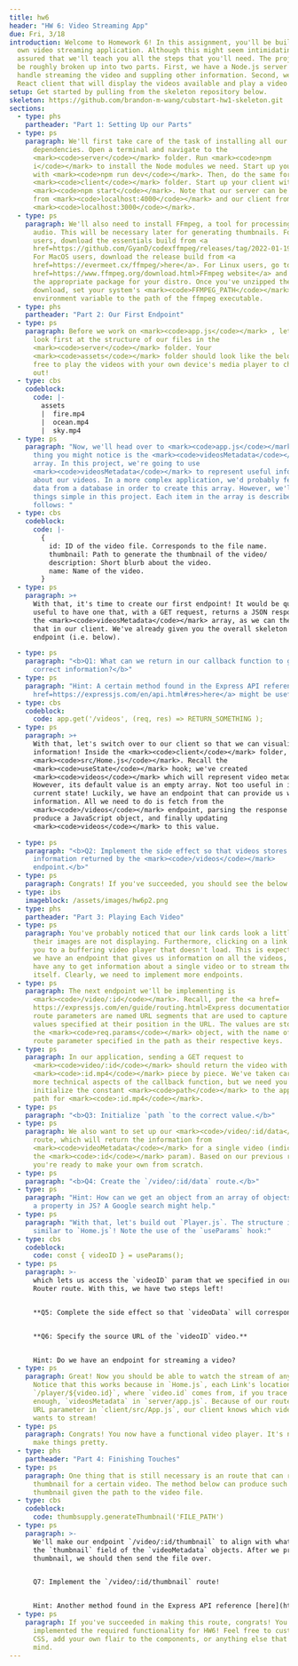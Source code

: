 ```yaml
---
title: hw6
header: "HW 6: Video Streaming App"
due: Fri, 3/18
introduction: Welcome to Homework 6! In this assignment, you'll be building your
  own video streaming application. Although this might seem intimidating, rest
  assured that we'll teach you all the steps that you'll need. The project can
  be roughly broken up into two parts. First, we have a Node.js server that will
  handle streaming the video and suppling other information. Second, we have a
  React client that will display the videos available and play a video selected.
setup: Get started by pulling from the skeleton repository below.
skeleton: https://github.com/brandon-m-wang/cubstart-hw1-skeleton.git
sections:
  - type: phs
    partheader: "Part 1: Setting Up our Parts"
  - type: ps
    paragraph: We'll first take care of the task of installing all our required
      dependencies. Open a terminal and navigate to the
      <mark><code>server</code></mark> folder. Run <mark><code>npm
      i</code></mark> to install the Node modules we need. Start up your server
      with <mark><code>npm run dev</code></mark>. Then, do the same for the
      <mark><code>client</code></mark> folder. Start up your client with
      <mark><code>npm start</code></mark>. Note that our server can be reached
      from <mark><code>localhost:4000</code></mark> and our client from
      <mark><code>localhost:3000</code></mark>.
  - type: ps
    paragraph: We'll also need to install FFmpeg, a tool for processing video and
      audio. This will be necessary later for generating thumbnails. For Windows
      users, download the essentials build from <a
      href=https://github.com/GyanD/codexffmpeg/releases/tag/2022-01-19-git-dd17c86aa1>here</a>.
      For MacOS users, download the release build from <a
      href=https://evermeet.cx/ffmpeg/>here</a>. For Linux users, go to the <a
      href=https://www.ffmpeg.org/download.html>FFmpeg website</a> and download
      the appropriate package for your distro. Once you've unzipped the
      download, set your system's <mark><code>FFMPEG_PATH</code></mark>
      environment variable to the path of the ffmpeg executable.
  - type: phs
    partheader: "Part 2: Our First Endpoint"
  - type: ps
    paragraph: Before we work on <mark><code>app.js</code></mark> , let's take a
      look first at the structure of our files in the
      <mark><code>server</code></mark> folder. Your
      <mark><code>assets</code></mark> folder should look like the below. Feel
      free to play the videos with your own device's media player to check them
      out!
  - type: cbs
    codeblock:
      code: |-
        assets
        |  fire.mp4
        |  ocean.mp4
        |  sky.mp4
  - type: ps
    paragraph: "Now, we'll head over to <mark><code>app.js</code></mark>. The first
      thing you might notice is the <mark><code>videosMetadata</code></mark>
      array. In this project, we're going to use
      <mark><code>videosMetadata</code></mark> to represent useful information
      about our videos. In a more complex application, we'd probably fetch this
      data from a database in order to create this array. However, we'll keep
      things simple in this project. Each item in the array is described as
      follows: "
  - type: cbs
    codeblock:
      code: |-
        {
          id: ID of the video file. Corresponds to the file name.
          thumbnail: Path to generate the thumbnail of the video/
          description: Short blurb about the video.
          name: Name of the video.
        }
  - type: ps
    paragraph: >+
      With that, it's time to create our first endpoint! It would be quite
      useful to have one that, with a GET request, returns a JSON response with
      the <mark><code>videosMetadata</code></mark> array, as we can then use
      that in our client. We've already given you the overall skeleton for this
      endpoint (i.e. below).

  - type: ps
    paragraph: "<b>Q1: What can we return in our callback function to get the
      correct information?</b>"
  - type: ps
    paragraph: "Hint: A certain method found in the Express API reference <a
      href=https://expressjs.com/en/api.html#res>here</a> might be useful."
  - type: cbs
    codeblock:
      code: app.get('/videos', (req, res) => RETURN_SOMETHING );
  - type: ps
    paragraph: >+
      With that, let's switch over to our client so that we can visualize our
      information! Inside the <mark><code>client</code></mark> folder, access
      <mark><code>src/Home.js</code></mark>. Recall the
      <mark><code>useState</code></mark> hook; we've created
      <mark><code>videos</code></mark> which will represent video metadata.
      However, its default value is an empty array. Not too useful in its
      current state! Luckily, we have an endpoint that can provide us with this
      information. All we need to do is fetch from the
      <mark><code>/videos</code></mark> endpoint, parsing the response to
      produce a JavaScript object, and finally updating
      <mark><code>videos</code></mark> to this value.

  - type: ps
    paragraph: "<b>Q2: Implement the side effect so that videos stores the
      information returned by the <mark><code>/videos</code></mark>
      endpoint.</b>"
  - type: ps
    paragraph: Congrats! If you've succeeded, you should see the below.
  - type: ibs
    imageblock: /assets/images/hw6p2.png
  - type: phs
    partheader: "Part 3: Playing Each Video"
  - type: ps
    paragraph: You've probably noticed that our link cards look a little broken as
      their images are not displaying. Furthermore, clicking on a link brings
      you to a buffering video player that doesn't load. This is expected! While
      we have an endpoint that gives us information on all the videos, we don't
      have any to get information about a single video or to stream the video
      itself. Clearly, we need to implement more endpoints.
  - type: ps
    paragraph: The next endpoint we'll be implementing is
      <mark><code>/video/:id</code></mark>. Recall, per the <a href=
      https://expressjs.com/en/guide/routing.html>Express documentation</a> that
      route parameters are named URL segments that are used to capture the
      values specified at their position in the URL. The values are stored in
      the <mark><code>req.params</code></mark> object, with the name of the
      route parameter specified in the path as their respective keys.
  - type: ps
    paragraph: In our application, sending a GET request to
      <mark><code>video/:id</code></mark> should return the video with file name
      <mark><code>:id.mp4</code></mark> piece by piece. We've taken care of the
      more technical aspects of the callback function, but we need you to
      initialize the constant <mark><code>path</code></mark> to the appropriate
      path for <mark><code>:id.mp4</code></mark>.
  - type: ps
    paragraph: "<b>Q3: Initialize `path `to the correct value.</b>"
  - type: ps
    paragraph: We also want to set up our <mark><code>/video/:id/data</code></mark>
      route, which will return the information from
      <mark><code>videoMetadata</code></mark> for a single video (indicated by
      the <mark><code>:id</code></mark> param). Based on our previous routes,
      you're ready to make your own from scratch.
  - type: ps
    paragraph: "<b>Q4: Create the `/video/:id/data` route.</b>"
  - type: ps
    paragraph: "Hint: How can we get an object from an array of objects by value of
      a property in JS? A Google search might help."
  - type: ps
    paragraph: "With that, let's build out `Player.js`. The structure is quite
      similar to `Home.js`! Note the use of the `useParams` hook:"
  - type: cbs
    codeblock:
      code: const { videoID } = useParams();
  - type: ps
    paragraph: >-
      which lets us access the `videoID` param that we specified in our React
      Router route. With this, we have two steps left!


      **Q5: Complete the side effect so that `videoData` will correspond to metadata of the video specified by `videoID`.**


      **Q6: Specify the source URL of the `videoID` video.**


      Hint: Do we have an endpoint for streaming a video?
  - type: ps
    paragraph: Great! Now you should be able to watch the stream of any video.
      Notice that this works because in `Home.js`, each Link's location is
      `/player/${video.id}`, where `video.id` comes from, if you trace far back
      enough, `videosMetadata` in `server/app.js`. Because of our route with a
      URL parameter in `client/src/App.js`, our client knows which video it
      wants to stream!
  - type: ps
    paragraph: Congrats! You now have a functional video player. It's now time to
      make things pretty.
  - type: phs
    partheader: "Part 4: Finishing Touches"
  - type: ps
    paragraph: One thing that is still necessary is an route that can return a
      thumbnail for a certain video. The method below can produce such a
      thumbnail given the path to the video file.
  - type: cbs
    codeblock:
      code: thumbsupply.generateThumbnail('FILE_PATH')
  - type: ps
    paragraph: >-
      We'll make our endpoint `/video/:id/thumbnail` to align with what we set
      the `thumbnail` field of the `videoMetadata` objects. After we produce the
      thumbnail, we should then send the file over.


      Q7: Implement the `/video/:id/thumbnail` route!


      Hint: Another method found in the Express API reference [here](https://expressjs.com/en/api.html#res) might be useful.
  - type: ps
    paragraph: If you've succeeded in making this route, congrats! You've fully
      implemented the required functionality for HW6! Feel free to customize the
      CSS, add your own flair to the components, or anything else that comes to
      mind.
---
```

